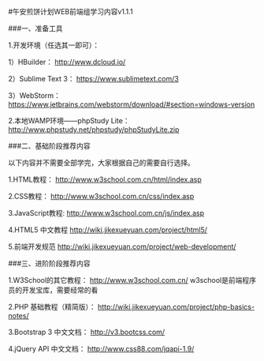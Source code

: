 #午安煎饼计划WEB前端组学习内容v1.1.1

###一、准备工具

1.开发环境（任选其一即可）：

1）HBuilder：
http://www.dcloud.io/


2）Sublime Text 3：
https://www.sublimetext.com/3


3）WebStorm：
https://www.jetbrains.com/webstorm/download/#section=windows-version

2.本地WAMP环境——phpStudy Lite：
http://www.phpstudy.net/phpstudy/phpStudyLite.zip

###二、基础阶段推荐内容

以下内容并不需要全部学完，大家根据自己的需要自行选择。

1.HTML教程：
http://www.w3school.com.cn/html/index.asp

2.CSS教程：
http://www.w3school.com.cn/css/index.asp

3.JavaScript教程:
http://www.w3school.com.cn/js/index.asp

4.HTML5 中文教程
http://wiki.jikexueyuan.com/project/html5/

5.前端开发规范
http://wiki.jikexueyuan.com/project/web-development/

###三、进阶阶段推荐内容

1.W3School的其它教程：
http://www.w3school.com.cn/
w3school是前端程序员的开发宝库，需要经常的看

2.PHP 基础教程（精简版）：
http://wiki.jikexueyuan.com/project/php-basics-notes/

3.Bootstrap 3 中文文档：
http://v3.bootcss.com/

4.jQuery API 中文文档：
http://www.css88.com/jqapi-1.9/

